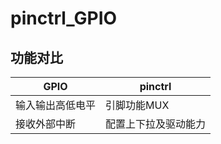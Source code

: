 # pinctrl_GPIO  

## 功能对比
| GPIO             | pinctrl              |
| ---------------- | -------------------- |
| 输入输出高低电平 | 引脚功能MUX          |
| 接收外部中断     | 配置上下拉及驱动能力 |



